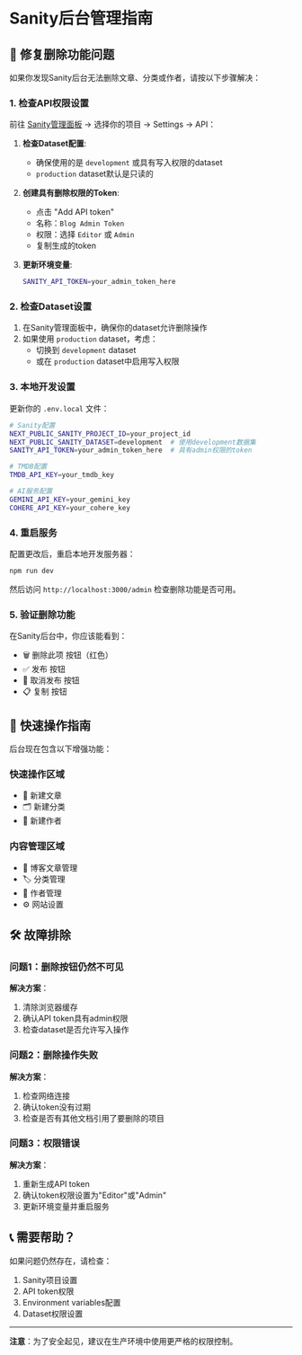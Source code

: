 # Sanity后台管理指南

## 🔧 修复删除功能问题

如果你发现Sanity后台无法删除文章、分类或作者，请按以下步骤解决：

### 1. 检查API权限设置

前往 [Sanity管理面板](https://www.sanity.io/manage) → 选择你的项目 → Settings → API：

1. **检查Dataset配置**:
   - 确保使用的是 `development` 或具有写入权限的dataset
   - `production` dataset默认是只读的

2. **创建具有删除权限的Token**:
   - 点击 "Add API token"
   - 名称：`Blog Admin Token`
   - 权限：选择 `Editor` 或 `Admin`
   - 复制生成的token

3. **更新环境变量**:
   ```bash
   SANITY_API_TOKEN=your_admin_token_here
   ```

### 2. 检查Dataset设置

1. 在Sanity管理面板中，确保你的dataset允许删除操作
2. 如果使用 `production` dataset，考虑：
   - 切换到 `development` dataset
   - 或在 `production` dataset中启用写入权限

### 3. 本地开发设置

更新你的 `.env.local` 文件：

```bash
# Sanity配置
NEXT_PUBLIC_SANITY_PROJECT_ID=your_project_id
NEXT_PUBLIC_SANITY_DATASET=development  # 使用development数据集
SANITY_API_TOKEN=your_admin_token_here  # 具有admin权限的token

# TMDB配置
TMDB_API_KEY=your_tmdb_key

# AI服务配置
GEMINI_API_KEY=your_gemini_key
COHERE_API_KEY=your_cohere_key
```

### 4. 重启服务

配置更改后，重启本地开发服务器：

```bash
npm run dev
```

然后访问 `http://localhost:3000/admin` 检查删除功能是否可用。

### 5. 验证删除功能

在Sanity后台中，你应该能看到：
- 🗑️ 删除此项 按钮（红色）
- ✅ 发布 按钮
- 📝 取消发布 按钮
- 📋 复制 按钮

## 🚀 快速操作指南

后台现在包含以下增强功能：

### 快速操作区域
- 📝 新建文章
- 🗂️ 新建分类
- 👤 新建作者

### 内容管理区域
- 📄 博客文章管理
- 🏷️ 分类管理
- 👥 作者管理
- ⚙️ 网站设置

## 🛠️ 故障排除

### 问题1：删除按钮仍然不可见
**解决方案**：
1. 清除浏览器缓存
2. 确认API token具有admin权限
3. 检查dataset是否允许写入操作

### 问题2：删除操作失败
**解决方案**：
1. 检查网络连接
2. 确认token没有过期
3. 检查是否有其他文档引用了要删除的项目

### 问题3：权限错误
**解决方案**：
1. 重新生成API token
2. 确认token权限设置为"Editor"或"Admin"
3. 更新环境变量并重启服务

## 📞 需要帮助？

如果问题仍然存在，请检查：
1. Sanity项目设置
2. API token权限
3. Environment variables配置
4. Dataset权限设置

---

**注意**：为了安全起见，建议在生产环境中使用更严格的权限控制。